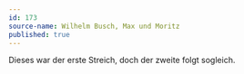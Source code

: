 ```yaml
---
id: 173
source-name: Wilhelm Busch, Max und Moritz
published: true
---
```


<p>Dieses war der erste Streich, doch der zweite folgt sogleich.</p>



